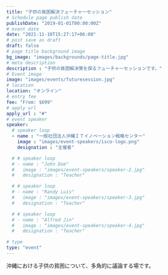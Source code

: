 ```yaml
---
title: "子供の貧困解決フューチャーセッション"
# Schedule page publish date
publishDate: "2019-01-01T00:00:00Z"
# event date
date: "2021-11-10T15:27:17+06:00"
# post save as draft
draft: false
# page title background image
bg_image: "images/backgrounds/page-title.jpg"
# meta description
description : "子供の貧困解決策を探るフューチャーセッションです。"
# Event image
image: "images/events/futuresession.jpg"
# location
location: "オンライン"
# entry fee
fee: "From: $699"
# apply url
apply_url : "#"
# event speaker
speaker:
  # speaker loop
  - name : "一般社団法人沖縄ＩＴイノベーション戦略センター"
    image : "images/event-speakers/isco-logo.png"
    designation : "主催者"

  # # speaker loop
  # - name : "John Doe"
  #   image : "images/event-speakers/speaker-2.jpg"
  #   designation : "Teacher"

  # # speaker loop
  # - name : "Randy Luis"
  #   image : "images/event-speakers/speaker-3.jpg"
  #   designation : "Teacher"

  # # speaker loop
  # - name : "Alfred Jin"
  #   image : "images/event-speakers/speaker-4.jpg"
  #   designation : "Teacher"

# type
type: "event"
---
```


沖縄における子供の貧困について、多角的に議論する場です。